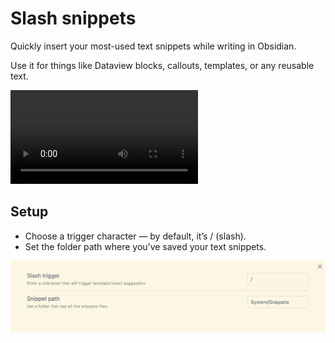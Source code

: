 
# Slash snippets 
Quickly insert your most-used text snippets while writing in Obsidian.

Use it for things like Dataview blocks, callouts, templates, or any reusable text.


![video](./assets/demo-video.mov)

## Setup
- Choose a trigger character — by default, it’s / (slash).
- Set the folder path where you’ve saved your text snippets.

![image](./assets/setting-image.png)






